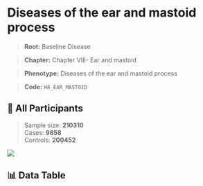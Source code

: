 # Diseases of the ear and mastoid process

> **Root:** Baseline Disease  

> **Chapter:** Chapter VIII- Ear and mastoid  

> **Phenotype:** Diseases of the ear and mastoid process  

> **Code:** `H8_EAR_MASTOID`

## 🧪 All Participants  
> Sample size: **210310**  
> Cases: **9858**  
> Controls: **200452**
<img src="/Sensitive/Figures/ALL/Incidence/H8_EAR_MASTOID.png"/>

## 📊 Data Table
<CsvTableMRF src="/Sensitive/Data/ALL/Incidence/COX_H8_EAR_MASTOID.csv"/>

